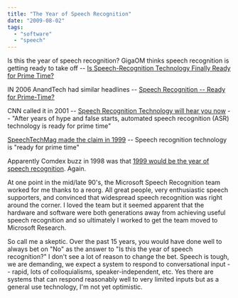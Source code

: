 ```yaml
---
title: "The Year of Speech Recognition"
date: "2009-08-02"
tags: 
  - "software"
  - "speech"
---
```


Is this the year of speech recognition? GigaOM thinks speech recognition is getting ready to take off -- [Is Speech-Recognition Technology Finally Ready for Prime Time?](http://pro.gigaom.com/2009/08/is-speech-recognition-technology-finally-ready-for-prime-time/)

IN 2006 AnandTech had similar headlines -- [Speech Recognition -- Ready for Prime-Time?](http://www.anandtech.com/multimedia/showdoc.aspx?i=2744&p=1)

CNN called it in 2001 -- [Speech Recognition Technology will hear you now](http://archives.cnn.com/2001/TECH/industry/06/06/auto.speech.idg/) -- "After years of hype and false starts, automated speech recognition (ASR) technology is ready for prime time"

[SpeechTechMag made the claim in 1999](http://www.speechtechmag.com/Articles/Editorial/Feature/CALL-CENTERS-%3CBR%3E-The-Business-Case-for-Speech-in-the-Call-Center-29594.aspx) -- Speech recognition technology is "ready for prime time"

Apparently Comdex buzz in 1998 was that [1999 would be the year of speech recognition](http://news.zdnet.co.uk/hardware/0,1000000091,2069961,00.htm). Again.

At one point in the mid/late 90's, the Microsoft Speech Recognition team worked for me thanks to a reorg. All great people, very enthusiastic speech supporters, and convinced that widespread speech recognition was right around the corner. I loved the team but it seemed apparent that the hardware and software were both generations away from achieving useful speech recognition and so ultimately I worked to get the team moved to Microsoft Research.

So call me a skeptic. Over the past 15 years, you would have done well to always bet on "No" as the answer to "Is this the year of speech recognition?" I don't see a lot of reason to change the bet. Speech is tough, we are demanding, we expect a system to respond to conversational input -- rapid, lots of colloquialisms, speaker-independent, etc. Yes there are systems that can respond reasonably well to very limited inputs but as a general use technology, I'm not yet optimistic.
